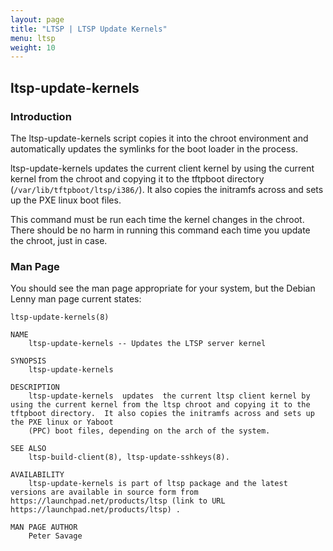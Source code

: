 ```yaml
---
layout: page
title: "LTSP | LTSP Update Kernels"
menu: ltsp
weight: 10
---
```


## ltsp-update-kernels

### Introduction

The ltsp-update-kernels script copies it into the chroot environment and automatically updates the symlinks for the boot loader in the process.

ltsp-update-kernels updates the current client kernel by using the current kernel from the chroot and copying it to the tftpboot directory (`/var/lib/tftpboot/ltsp/i386/`).  It also copies the initramfs across and sets up the PXE linux boot files.

This command must be run each time the kernel changes in the chroot.  There should be no harm in running this command each time you update the chroot, just in case.

### Man Page

You should see the man page appropriate for your system, but the Debian Lenny man page current states:

    ltsp-update-kernels(8)

    NAME
        ltsp-update-kernels -- Updates the LTSP server kernel

    SYNOPSIS
        ltsp-update-kernels

    DESCRIPTION
        ltsp-update-kernels  updates  the current ltsp client kernel by using the current kernel from the ltsp chroot and copying it to the tftpboot directory.  It also copies the initramfs across and sets up the PXE linux or Yaboot
        (PPC) boot files, depending on the arch of the system.

    SEE ALSO
        ltsp-build-client(8), ltsp-update-sshkeys(8).

    AVAILABILITY
        ltsp-update-kernels is part of ltsp package and the latest versions are available in source form from https://launchpad.net/products/ltsp (link to URL https://launchpad.net/products/ltsp) .

    MAN PAGE AUTHOR
        Peter Savage
